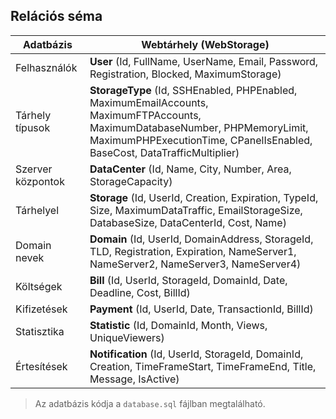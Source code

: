 ## Relációs séma

| Adatbázis         | Webtárhely (WebStorage)                                                                                                                                                                                  |
| ----------------- | -------------------------------------------------------------------------------------------------------------------------------------------------------------------------------------------------------- |
| Felhasználók      | **User** (Id, FullName, UserName, Email, Password, Registration, Blocked, MaximumStorage)                                                                                                                |
| Tárhely típusok   | **StorageType** (Id, SSHEnabled, PHPEnabled, MaximumEmailAccounts, MaximumFTPAccounts, MaximumDatabaseNumber, PHPMemoryLimit, MaximumPHPExecutionTime, CPanelIsEnabled, BaseCost, DataTrafficMultiplier) |
| Szerver központok | **DataCenter** (Id, Name, City, Number, Area, StorageCapacity)                                                                                                                                           |
| Tárhelyel         | **Storage** (Id, UserId, Creation, Expiration, TypeId, Size, MaximumDataTraffic, EmailStorageSize, DatabaseSize, DataCenterId, Cost, Name)                                                               |
| Domain nevek      | **Domain** (Id, UserId, DomainAddress, StorageId, TLD, Registration, Expiration, NameServer1, NameServer2, NameServer3, NameServer4)                                                                     |
| Költségek         | **Bill** (Id, UserId, StorageId, DomainId, Date, Deadline, Cost, BillId)                                                                                                                                 |
| Kifizetések       | **Payment** (Id, UserId, Date, TransactionId, BillId)                                                                                                                                                    |
| Statisztika       | **Statistic** (Id, DomainId, Month, Views, UniqueViewers)                                                                                                                                                |
| Értesítések       | **Notification** (Id, UserId, StorageId, DomainId, Creation, TimeFrameStart, TimeFrameEnd, Title, Message, IsActive)                                                                                     |

> Az adatbázis kódja a `database.sql` fájlban megtalálható.

<div class="page-break"></div>
